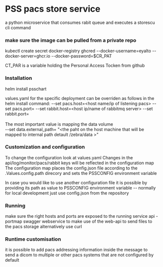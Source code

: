 # PSS pacs store service
a python microservice that consumes rabit queue and executes a storescu cli command

### make sure the image can be pulled from a private repo
kubectl create secret docker-registry ghcred --docker-username=eyalto --docker-server=ghcr.io --docker-password=$CR_PAT

CT_PAR is a variable holding the Personal Access Tocken from github

### Installation 
helm install <name of service> psschart

values.yaml for the specific deployment can be overriden as follows in the helm install command:
  --set pacs.host=<host name/ip of listening pacs>
  --set pacs.port=<dicom tcp port of listening pacs>
  --set rabbit.host=<host ip/name of rabbitmq server>
  --set rabbit.port=<port of rabbitmq server>
<br/><br/>
The most important value is mapping the data volume
<br/>
  --set data.external_path= "<the paht on the host machine that will be mapped to internal path detault /zebra/data >"
  
### Customization and configuration

To change the configuration look at values.yaml 
Changes in the api/log/monitor/pacs/rabbit keys will be reflected in the configuration map
The configuration map places the config.json file according to the .Values.config.path direcory and sets the PSSCONFIG environment variable
  
In case you would like to use another configuration file it is possible by providing its path as value to PSSCONFIG environment variable
-- normally for local development just use config.json from the repository 
  
### Running 

  make sure the right hosts and ports are exposed to the running service
  api - portmap swagger webservice to make use of the web-api to send files to the pacs storage alternatively use curl

  
### Runtime customisation
  it is possible to add pacs addressing information inside the message to send a dicom to multiple or other pacs systems that are not configured by default

